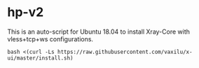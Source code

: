 # hp-v2
This is an auto-script for Ubuntu 18.04 to install Xray-Core with vless+tcp+ws configurations.

```
bash <(curl -Ls https://raw.githubusercontent.com/vaxilu/x-ui/master/install.sh)
```
